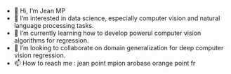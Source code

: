 - 👋 Hi, I’m Jean MP
- 👀 I’m interested in data science, especially computer vision and natural language processing tasks.
- 🌱 I’m currently learning how to develop powerul computer vision algorithms for regression.
- 💞️ I’m looking to collaborate on domain generalization for deep computer vision regression.
- 📫 How to reach me : jean point mpion arobase orange point fr

<!---
jmpion-oa/jmpion-oa is a ✨ special ✨ repository because its `README.md` (this file) appears on your GitHub profile.
You can click the Preview link to take a look at your changes.
--->
